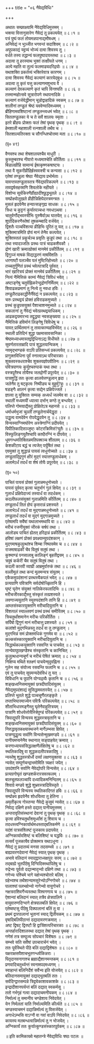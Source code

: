+++
title = "०६ नैवेद्यविधिः"

+++
  
अथातः सम्प्रवक्ष्यामि नैवेद्यविधिमुत्तमम् ।  
भक्त्या वित्तानुसारेण नैवेद्यं तु प्रकल्पयेत् ॥ ८।१ ॥  
पत्रं पुष्पं फलं तोयमन्नपानाद्यमौषधम् ।  
अनिवेद्यं न भुञ्जीत भगवन्तं सदाशिवम् ॥ ८।२ ॥  
अपूपकाद्यं यद्द्रव्यं भोज्यं दत्वा शिवस्य तु ।  
वर्धते तस्य तद्धान्यं फलपुष्पादयस्तथा ॥ ८।३ ॥  
अदत्वा तु हरस्याथ भुक्तं तत्क्षीयते धनम् ।  
अल्पे महति वा तुल्यं फलमाढ्यदरिद्रयोः ॥ ८।४ ॥  
यथाशक्ति प्रकर्तव्यं भक्तिरेवात्र कारणम् ।  
दत्वा शिवस्य नैवेद्यं कल्याणं कारयेद्बुधः ॥ ८।५ ॥  
अदत्वा तु कृतं यत्तु कल्याणमशुभाय वै ।  
कल्याणं देवकल्याणे कृतं चापि विनश्यति ॥ ८।६ ॥  
तस्मान्महोत्सवे सूत्रारोपणे स्थापनादिके ।  
कल्याणं वर्जयेद्धीमान् चूडोद्वाहादिकं स्वकम् ॥ ८।७ ॥  
शालीनां तण्डुलं श्रेष्ठं यववेण्वादिमध्यमम् ।  
ब्रीहिणामवशिष्टानां तण्डुलन्त्वधमं भवेत् ॥ ८।८ ॥  
सिततण्डुलका ये च ते सर्वे शालयः स्मृताः ।  
इतरे ब्रीहयः प्रोक्ताः फलं तेषां पृथक् पृथक् ॥ ८।९ ॥  
हेमशाली महाशाली रत्नशाली तथैव च ।  
सितशाल्यतिरक्ता च सौगन्धिश्चोत्तमा मता ॥ ८।१० ॥  
  
(पृ० ४९)   
  
वैणवश्च तथा शेषशालयश्चैव माधुरी ।  
कुस्तुम्बरश्च नीवारो मध्यमाश्चेति कीर्तिताः ॥ ८।११ ॥  
बिडालव्रीहि सामान्यं ईषत्कृष्णकषाष्टयः ।  
तथा वै सूकरीव्रीहिर्ह्रस्ववक्त्री च कन्यसा ॥ ८।१२ ॥  
एतेषां तण्डुला श्रेष्ठा नैवेद्याय प्रभोर्मताः ।  
यावन्तस्तण्डुलास्तत्र नैवेद्यपरिकल्पने ॥ ८।१३ ॥  
तावद्वर्षसहस्राणि शिवलोके महीयते ।  
विशोप्य सूर्यकिरणैर्व्रीह्यादींश्छुद्धभूतले ॥ ८।१४ ॥  
सम्प्रोक्ष्योलूखले व्रीहीन्निक्षिपेदस्त्रमन्त्रतः ।  
मुसलं हृदयेनैव हन्यात्सङ्गृह्य साधकः ॥ ८।१५ ॥  
त्रिधा च कुट्टनं कुर्यात्पञ्चधा नवधाऽथवा ।  
चातुर्वर्णोद्भवस्त्रीभिः पुरुषैर्वाऽथ घातयेत् ॥ ८।१६ ॥  
शूर्पादिकरणैस्तेषां तुषकम्ब्वादि वर्जयेत् ।  
द्विशतैः पञ्चविंशत्या व्रीहिभिः पूरितं तु यत् ॥ ८।१७ ॥  
शुक्तिमात्रमिति ज्ञेयं मानं तेनैव कल्पयेत् ।  
शुक्तिस्तलं प्रकूर्चञ्च प्रसृतिः कुडुपं तथा ॥ ८।१८ ॥  
तथा स्यादञ्जलिः प्रस्थः पात्रं चाढकशैवकौ ।  
द्रोणं खारी क्रमात्प्रोक्तं मानमेवं प्रकीर्तितम् ॥ ८।१९ ॥  
द्विगुञ्जं माषकं विद्याद्धरणं माषविंशतिः ।  
धरणाष्टौ पलञ्चैव पलं मुष्टिरिहोच्यते ॥ ८।२० ॥  
तच्चतुर्गुणितं प्रस्थं भवेत्पात्रादि पूर्ववत् ।  
भारं खारित्रयं प्रोक्तं मानमेवं प्रकीर्तितम् ॥ ८।२१ ॥  
नित्यं नैमित्तिकं काम्यं नैवेद्यं त्रिविधं भवेत् ।  
अष्टाङ्गेषु चतुर्वह्निकरेन्दुद्रोणनिर्मितम् ॥ ८।२२ ॥  
शिवाढकप्रमाणं तु नित्ये तु नवधा हविः ।  
तण्डुलैराढकाद्धीनैर्नैवेद्यं न प्रकल्पयेत् ॥ ८।२३ ॥  
चरुः प्रस्थद्वयं प्रोक्तं हविराढकमुच्यते ।  
प्रस्थं कुडुपसयुक्तं पैशाचाशनमुच्यते ॥ ८।२४ ॥  
सकलानां तु नैवेद्यं भवेत्प्रस्थद्वयाधिकम् ।  
आढकद्वयमारभ्य तद्वृद्ध्या नवसङ्ख्यया ॥ ८।२५ ॥  
नैमित्तिकं हविर्मानं लिङ्गेषु त्रिविधेषु च ।  
यावत् प्रार्थितमानं तु तावत्काम्यहविर्भवेत् ॥ ८।२६ ॥  
स्थाली प्रतिदिनं शुद्धा पक्षमासावसानिका ।  
श्रेष्ठमध्याधमास्तद्वद्विधिनाऽद्य विधीयते ॥ ८।२७ ॥  
सुवर्णतारताम्रादि पात्रं शुद्धलयान्विकम् ।  
नवमृद्भाण्डकं वाऽपि प्रतिसन्ध्यं प्रकल्पयेत् ॥ ८।२८ ॥  
प्रागुक्तविधिना पूर्वं स्नात्वाऽथ परिचारकाः ।  
शुक्लवस्त्रधराश्चैव शुक्लयज्ञोपवीतिनः ॥ ८।२९ ॥  
पवित्रपाणयः कुर्युश्चरुपाकं यथा तथा ।  
वस्त्रपूतैश्च तोयैश्च जलद्रोणीं प्रपूरयेत् ॥ ८।३० ॥  
पात्रशुद्धिं ततः कृत्वा क्षालयेत्तण्डुलान् हृदा ।  
जलेनैव तु षट्कृत्वः निष्पीड्य च मुहुर्मु?हुः ॥ ८।३१ ॥  
षडङ्गैः क्षालनं कृत्वा सद्येन प्रक्षिपेज्जले ।  
ज्ञात्वा तु युक्तितः सम्यक् अध्यर्धं जलमेव वा ॥ ८।३२ ॥  
स्थालीं मध्यमयीं ध्यात्वा दर्भान् कण्ठे तु बन्धयेत् ।  
पलिप्ते गोमयाद्यैस्तु प्रोक्षितेऽत्र महानसे ॥ ८।३३ ॥  
धर्माधर्मभुजां चुल्लीं तण्डुलेनार्चयेद्धृदा ।  
उद्धृत्य वामदेवेन रोपयेद्धृदयेन तु ॥ ८।३४ ॥  
विन्यस्याग्निमघोरेण अस्त्रेणाग्निं प्रदीपयेत् ।  
पिपीलिकादिसञ्जुष्टः कोटरक्रिमिसं?युतैः ॥ ८।३५ ॥  
विस्फुलिङ्गयुतैश्चापि काष्ठैरग्निं न दीपयेत् ।  
धूमगन्धमतिक्लिन्नमतिपक्वञ्च शीतलम् ॥ ८।३६ ॥  
केशकीटाप बद्धं च त्यजेत् पर्युषितं तथा ।  
एवमुक्तं तु शुद्धान्नं पायसं त्वधुनोच्यते ॥ ८।३७ ॥  
तण्डुलाद्द्विगुणं क्षीरं मुद्गं स्यात्तण्डुलार्धकम् ।  
अलामेऽर्धं तदर्धं वा शेषं तोयैः प्रपूरयेत् ॥ ८।३८ ॥  
  
(पृ० ५०)   
  
पाचितं पायसं प्रोक्तं गुलान्नमधुनोच्यते ।  
पायसं पूर्ववत् कृत्वा चतुर्भागं गुलं क्षिपेत् ॥ ८।३९ ॥  
गुलार्धं प्रक्षिपेदाज्यं तस्यार्धं वा तदर्धकम् ।  
कदलीफलसंयुक्तं गुलान्नमिति कीर्तितम् ॥ ८।४० ॥  
तण्डुलार्धं तिलं ज्ञेयं कृसरान्नं प्रशस्यते ।  
अलाभेऽर्धं तदर्धं वा मुद्गान्नमधुनोच्यते ॥ ८।४१ ॥  
तण्डुलार्धं तदर्धं वा मुद्गं मुद्गान्नमुच्यते ।  
एतेषामपि सर्वेषां यथालाभमथापि वा ॥ ८।४२ ॥  
मरीचं रजनीयुक्तं जीरकं सर्षपं तथा ।  
आलोड्य पाचितं ह्येतत् हरिद्रान्नं प्रकीर्तितम् ॥ ८।४३ ॥  
हविषां लक्षणं प्रोक्तं प्रवक्ष्याम्युपदंशकान् ।  
मुद्गमाषकुलुत्थांश्च शिम्बा निष्पावमेव च ॥ ८।४४ ॥  
राजमाषाढकीं चैव वितुषं सतुषं तथा ।  
कुश्माण्डं पनसालाबु कालिङ्गं बृहतीद्वयम् ॥ ८।४५ ॥  
त्रपुषं कर्करीं चैव सतुषं वितुषं तथा ।  
कदली कारवी व्याघ्री आम्रमुर्वारुकं तथा ॥ ८।४६ ॥  
वल्लीमूलं तथा कन्दं मूलमन्यत्र संयुतम् ।  
एकैकमुपदंशानां प्रस्थस्यैकपलं भवेत् ॥ ८।४७ ॥  
प्रत्यग्राणि पवित्राणि सर्वदोषोज्झितानि हि ।  
घृष्टं घृतेन संयुक्तं नालिकेरफलादिभिः ॥ ८।४८ ॥  
मरीचजीरकाद्यैस्तु संस्कृतं तत्प्रशस्यते ।  
लवणाज्ययुतानि स्युरुपदंशानि तानि हि ॥ ८।४९ ॥  
आम्लसंस्कारयुक्तानि मरीचादियुतानि च ।  
विंशत्पलं स्याल्लवणं प्रस्थं प्रस्थं समीरितम् ॥ ८।५० ॥  
त्रिचतुर्थांशमानेन मरीचः परिकीर्तितः ।  
सर्पिषो द्विगुणं मानं मरीचात्तु प्रशस्यते ॥ ८।५१ ॥  
कलांशो मुद्गभिन्नस्तु तदर्धं वा तु तण्डुलान् ।  
मुद्गभिन्नं समं प्रोक्तमधिकं गुणमेव वा ॥ ८।५२ ॥  
कल्कसंस्कारयुक्तानि मरीचादियुतानि च ।  
सिद्धार्थकल्कयुक्तानि रसवन्ति च पाचयेत् ॥ ८।५३ ॥  
तान्येवापूपखण्डैश्च संस्कृतानि च कानिचित् ।  
कुलुत्थधान्यचूर्णं च मरीचं पेषितं क्रमात् ॥ ८।५४ ॥  
निक्षिप्य मथिते श्लक्ष्णं पाचयेन्मृदुवह्निना ।  
गुलेन सह संयोज्य रसवन्ति फलानि च ॥ ८।५५ ॥  
एवं तु पाचयेत् सूपमन्यदेवंविधं तु यत् ।  
विविधानि च पूपानि योग्यद्रव्यैः कृतानि च ॥ ८।५६ ॥  
शङ्खध्वनिसमायुक्तं छत्रदीपादिसंयुतम् ।  
नैवेद्यमुपदंशाद्यं सुसिद्धमवतारयेत् ॥ ८।५७ ॥  
प्रलिप्ते भूतले शुद्धे पञ्चचूर्णैरलङ्कृते ।  
तप्ताभिघारमाज्येन पवित्रैः परिकल्पयेत् ॥ ८।५८ ॥  
शीताभिधारमङ्गैस्तु घृतेनैवाहुतित्रयम् ।  
पात्राणि शोधयेत्तोयैर्स्त्रिपुण्डं परिकल्पयेत् ॥ ८।५९ ॥  
त्रिपाद्युपरि विन्यस्य शुद्धवस्त्रावृतानि च ।  
शङ्खध्वनिसमायुक्तं छत्रदीपादिसंयुतम् ॥ ८।६० ॥  
निरुद्धावृतकक्ष्यास्थजने मार्गेऽम्भसा क्षिपेत् ।  
पात्रण्युद्धृत्य सर्वाणि विन्यसेन्मुखमण्डपे ॥ ८।६१ ॥  
पानीयमप्यनेनैव स्थानात् सङ्ग्राहयेत् क्रमात् ।  
करणाध्यायसंसिद्धलक्षणैर्लक्षितेषु च ॥ ८।६२ ॥  
स्थलिकादिषु वा शुद्धकदलीपत्रकादिषु ।  
न्यस्तेषु शुद्धवस्त्रोर्ध्वे दर्व्या लक्षणयुक्तया ॥ ८।६३ ॥  
न्यसेत् सम्पूर्णचन्द्राभमोमिति त्र्यक्षरं जपेत् ।  
उपदंशानि सर्वाणि नैवेद्योपरि विन्यसेत् ॥ ८।६४ ॥  
प्रत्यग्रगोघृतं खण्डशर्करारसवत्फलम् ।  
बालचूतफलञ्चापि दध्यादिकमनिन्दितम् ॥ ८।६५ ॥  
शिवाग्रे मण्डपे शुद्धे शुभ्रवस्त्रादिविस्तृते ।  
त्रिपाद्युपरि विन्यस्य स्थलिकादिगतं हविः ॥ ८।६६ ॥  
सम्प्रोक्ष्य हृदयेनैव शोधयित्वा तु हेतिना ।  
अमृतीकृत्य गोस्तन्या नैवेद्ये कुसुमं न्यसेत् ॥ ८।६७ ॥  
निवेद्य दक्षिणे हस्ते दद्यात् पानीयमुत्तमम् ।  
अन्तरावृतिसंस्थानां देवानां तु पृथक् पृथक् ॥ ८।६८ ॥  
कृत्वा हविश्चतुर्थांशमूर्ध्वांशं तु शिवाय च ।  
तदधस्त्वग्निकार्यार्थमधस्ताद्बलिकर्मणे ॥ ८।६९ ॥  
यदंशं पात्रसंश्लिष्टं पूजकाय प्रदापयेत् ।  
अग्निकार्यावशिष्टं च बलिशिष्टं च यद्धविः ॥ ८।७० ॥  
तत्सर्वं पूजकायैव प्रोक्तमत्र यथाऽधुना ।  
नैवेद्यं तु प्रदातव्यं मनसा तदसम्भवे ॥ ८।७१ ॥  
बाह्यावरणदेवानां नैवेद्यं स्यात् पृथक् पृथक् ।  
अभावे वलिदानं स्याद्द्वाराध्यक्षपुरः सरम् ॥ ८।७२ ॥  
तद्बाह्ये भूतपीठेषु दिग्विदिक्स्थापितेषु च ।  
रुद्रेभ्यः पूर्वतो दद्यान्मातृभ्यो दक्षिणे तथा ॥ ८।७३ ॥  
गणेभ्यः पश्चिमे भागे यक्षेभ्यश्चोत्तरे बलिम् ।  
ग्रहेभ्यश्च तथैशान्यामसुरेभ्योऽग्निगोचरे ॥ ८।७४ ॥  
पालाश्यां पलभक्षेभ्यो नागेभ्यो वायुगोचरे ।  
नक्षत्रराशिवर्गेभ्यस्तथा विश्वगणाय च ॥ ८।७५ ॥  
ऐशान्यां बलिदानं स्यात् तत्रैव क्षेत्रपालिने ।  
वायुवारुणदिग्भागे क्षेत्रपालबलिं क्षिपेत् ॥ ८।७६ ॥  
एतेष्वष्टसु पीठेषु दिक्पालानां बलिं तु वा ।  
प्रथमं द्वारपालानां भूतानां स्याद् द्वितीयकम् ॥ ८।७७ ॥  
वृषादिबलिपीठान्तं दद्यादावरणक्रमात् ।  
अष्ट द्विषट् द्विरष्टौ हि द्वात्रिंशत्परिचारकाः ॥ ८।७८ ॥  
अन्तर्हारादिशालस्था दद्यात् तेषां पृथक् पृथक् ।  
गणेशं तत्र सम्पूज्य सोपचारं विशेषतः ॥ ८।७९ ॥  
सम्भवे सति सर्वेषां उपचारार्चनं भवेत् ।  
ततः पूर्वस्थिते पीठे बलिं दद्याद्विशेषतः ॥ ८।८० ॥  
यक्षराक्षसपैशाचभूतगन्धर्वकिन्नराः ।  
पितृदानवनागाश्च ब्रह्माद्यैशानमन्तकम् ॥ ८।८१ ॥  
प्रणवादिचतुर्थ्यन्तं स्वनामपदमध्यगम् ।  
स्वाहान्तं बलिनिर्देशं सर्वेभ्य इति योजयेत् ॥ ८।८२ ॥  
बलिदानसमायुक्तं दद्याद्भूतबलिं ततः ।  
सर्वदिग्द्वारसम्पन्ने त्रिद्व्येकाशावकाशके ॥ ८।८३ ॥  
इन्द्रादीशानपर्यन्तं बलिं दद्यात् स्वकर्मसु ।  
ततो गर्भगृहं गत्वा दद्यादाचमनीयकम् ॥ ८।८४ ॥  
निर्माल्यं तु समानीय चण्डेशाय निवेदयेत् ।  
येन निर्मलतां याति निर्माल्यमिति कीर्त्यते ॥ ८।८५ ॥  
चण्डस्याचमनं दद्यान्निर्माल्यं तु विसर्जयेत् ।  
अगाधेऽम्भसि वाऽग्नौ वा गवां वाऽपि निवेदयेत् ॥ ८।८६ ॥  
कायस्य मलबन्धत्वान्निर्माल्यं तु न भोजयेत् ।  
अग्निकार्यं ततः कुर्यात्कुण्डसंस्कारपूर्वकम् ॥ ८।८७ ॥  
  
॥ इति कामिकाख्ये महातन्त्रे नैवेद्यविधिः षष्ठः पटलः ॥  
  
  
  
  
